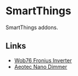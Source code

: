 # SmartThings

SmartThings addons.

## Links

- [Wob76 Fronius Inverter](https://github.com/Wob76/SmartThings/blob/master/devicetypes/wob76/fronius-solar-inverter-smart-meter.src/fronius-solar-inverter-smart-meter.groovy)
- [Aeotec Nano Dimmer](https://github.com/diablodale/nanodimmer)

